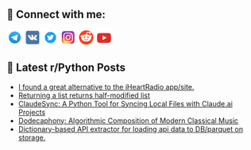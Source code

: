 ## 🔎 Connect with me:
[<img src="https://github.com/bullbesh/bullbesh/blob/main/images/Telegram.png" width="32" height="32" />](https://t.me/bullbesh)
[<img src="https://github.com/bullbesh/bullbesh/blob/main/images/VK.png" width="32" height="32" />](https://vk.com/bullbesh)
[<img src="https://github.com/bullbesh/bullbesh/blob/main/images/Twitter.png" width="32" height="32" />](https://twitter.com/bullbesh1)
[<img src="https://github.com/bullbesh/bullbesh/blob/main/images/Instagram.png" width="32" height="32" />](https://www.instagram.com/bullbesh)
[<img src="https://github.com/bullbesh/bullbesh/blob/main/images/Reddit.png" width="32" height="32" />](https://www.reddit.com/user/bullbesh)
[<img src="https://github.com/bullbesh/bullbesh/blob/main/images/YouTube.png" width="32" height="32" />](https://www.youtube.com/channel/UCtfjRs6uzgq5mfm8S06WTcg)

## 📕 Latest r/Python Posts
<!-- BLOG-POST-LIST:START -->
- [I found a great alternative to the iHeartRadio app/site.](https://www.reddit.com/r/Python/comments/1e729xd/i_found_a_great_alternative_to_the_iheartradio/)
- [Returning a list returns half-modified list](https://www.reddit.com/r/Python/comments/1e72909/returning_a_list_returns_halfmodified_list/)
- [ClaudeSync: A Python Tool for Syncing Local Files with Claude.ai Projects](https://www.reddit.com/r/Python/comments/1e70fpk/claudesync_a_python_tool_for_syncing_local_files/)
- [Dodecaphony: Algorithmic Composition of Modern Classical Music](https://www.reddit.com/r/Python/comments/1e6zh24/dodecaphony_algorithmic_composition_of_modern/)
- [Dictionary-based API extractor for loading api data to DB/parquet on storage.](https://www.reddit.com/r/Python/comments/1e6y80m/dictionarybased_api_extractor_for_loading_api/)
<!-- BLOG-POST-LIST:END -->
